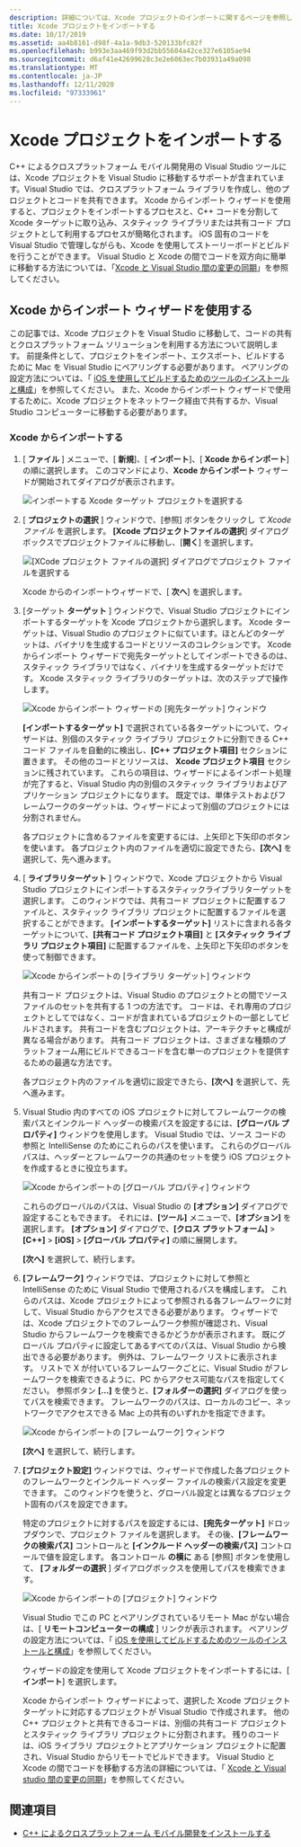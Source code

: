 ```yaml
---
description: 詳細については、Xcode プロジェクトのインポートに関するページを参照してください。
title: Xcode プロジェクトをインポートする
ms.date: 10/17/2019
ms.assetid: aa4b8161-d98f-4a1a-9db3-520133bfc82f
ms.openlocfilehash: b993e3aa469f93d2bb55604a42ce327e6105ae94
ms.sourcegitcommit: d6af41e42699628c3e2e6063ec7b03931a49a098
ms.translationtype: MT
ms.contentlocale: ja-JP
ms.lasthandoff: 12/11/2020
ms.locfileid: "97333961"
---
```

# <a name="import-an-xcode-project"></a>Xcode プロジェクトをインポートする

C++ によるクロスプラットフォーム モバイル開発用の Visual Studio ツールには、Xcode プロジェクトを Visual Studio に移動するサポートが含まれています。Visual Studio では、クロスプラットフォーム ライブラリを作成し、他のプロジェクトとコードを共有できます。 Xcode からインポート ウィザードを使用すると、プロジェクトをインポートするプロセスと、C++ コードを分割して Xcode ターゲットに取り込み、スタティック ライブラリまたは共有コード プロジェクトとして利用するプロセスが簡略化されます。 iOS 固有のコードを Visual Studio で管理しながらも、Xcode を使用してストーリーボードとビルドを行うことができます。 Visual Studio と Xcode の間でコードを双方向に簡単に移動する方法については、「[Xcode と Visual Studio 間の変更の同期](sync-changes-between-xcode-and-visual-studio.md)」を参照してください。

## <a name="use-the-import-from-xcode-wizard"></a>Xcode からインポート ウィザードを使用する

この記事では、Xcode プロジェクトを Visual Studio に移動して、コードの共有とクロスプラットフォーム ソリューションを利用する方法について説明します。 前提条件として、プロジェクトをインポート、エクスポート、ビルドするために Mac を Visual Studio にペアリングする必要があります。 ペアリングの設定方法については、「 [iOS を使用してビルドするためのツールのインストールと構成](../cross-platform/install-and-configure-tools-to-build-using-ios.md)」を参照してください。 また、Xcode からインポート ウィザードで使用するために、Xcode プロジェクトをネットワーク経由で共有するか、Visual Studio コンピューターに移動する必要があります。

### <a name="import-from-xcode"></a>Xcode からインポートする

1. [ **ファイル** ] メニューで、[ **新規**]、[ **インポート**]、[ **Xcode からインポート**] の順に選択します。 このコマンドにより、**Xcode からインポート** ウィザードが開始されてダイアログが表示されます。

   ![インポートする Xcode ターゲット プロジェクトを選択する](../cross-platform/media/cppmdd-u2-importxcode-choose.png "インポートする Xcode ターゲット プロジェクトを選択する")

1. [ **プロジェクトの選択** ] ウィンドウで、[参照] ボタンをクリックし *て Xcode ファイル* を選択します。 **[Xcode プロジェクトファイルの選択**] ダイアログボックスでプロジェクトファイルに移動し、[**開く**] を選択します。

   ![[XCode プロジェクト ファイルの選択] ダイアログでプロジェクト ファイルを選択する](../cross-platform/media/cppmdd-u2-importxcode-browse.png "[XCode プロジェクト ファイルの選択] ダイアログでプロジェクト ファイルを選択する")

   Xcode からのインポートウィザードで、[ **次へ**] を選択します。

1. [ターゲット **ターゲット** ] ウィンドウで、Visual Studio プロジェクトにインポートするターゲットを Xcode プロジェクトから選択します。 Xcode ターゲットは、Visual Studio のプロジェクトに似ています。ほとんどのターゲットは、バイナリを生成するコードとリソースのコレクションです。 Xcode からインポート ウィザードで宛先ターゲットとしてインポートできるのは、スタティック ライブラリではなく、バイナリを生成するターゲットだけです。 Xcode スタティック ライブラリのターゲットは、次のステップで操作します。

   ![Xcode からインポート ウィザードの [宛先ターゲット] ウィンドウ](../cross-platform/media/cppmdd-u2-importxcode-destination.jpg "Xcode からインポート ウィザードの [宛先ターゲット] ウィンドウ")

   **[インポートするターゲット]** で選択されている各ターゲットについて、ウィザードは、別個のスタティック ライブラリ プロジェクトに分割できる C++ コード ファイルを自動的に検出し、**[C++ プロジェクト項目]** セクションに置きます。 その他のコードとリソースは、 **Xcode プロジェクト項目** セクションに残されています。 これらの項目は、ウィザードによるインポート処理が完了すると、Visual Studio 内の別個のスタティック ライブラリおよびアプリケーション プロジェクトになります。 既定では、単体テストおよびフレームワークのターゲットは、ウィザードによって別個のプロジェクトには分割されません。

   各プロジェクトに含めるファイルを変更するには、上矢印と下矢印のボタンを使います。 各プロジェクト内のファイルを適切に設定できたら、**[次へ]** を選択して、先へ進みます。

1. [ **ライブラリターゲット** ] ウィンドウで、Xcode プロジェクトから Visual Studio プロジェクトにインポートするスタティックライブラリターゲットを選択します。 このウィンドウでは、共有コード プロジェクトに配置するファイルと、スタティック ライブラリ プロジェクトに配置するファイルを選択することができます。 **[インポートするターゲット]** リストに含まれる各ターゲットについて、**[共有コード プロジェクト項目]** と **[スタティック ライブラリ プロジェクト項目]** に配置するファイルを、上矢印と下矢印のボタンを使って制御できます。

   ![Xcode からインポートの [ライブラリ ターゲット] ウィンドウ](../cross-platform/media/cppmdd-u2-importxcode-library.jpg "Xcode からインポートの [ライブラリ ターゲット] ウィンドウ")

   共有コード プロジェクトは、Visual Studio のプロジェクトとの間でソース ファイルのセットを共有する 1 つの方法です。 コードは、それ専用のプロジェクトとしてではなく、コードが含まれているプロジェクトの一部としてビルドされます。 共有コードを含むプロジェクトは、アーキテクチャと構成が異なる場合があります。 共有コード プロジェクトは、さまざまな種類のプラットフォーム用にビルドできるコードを含む単一のプロジェクトを提供するための最適な方法です。

   各プロジェクト内のファイルを適切に設定できたら、**[次へ]** を選択して、先へ進みます。

1. Visual Studio 内のすべての iOS プロジェクトに対してフレームワークの検索パスとインクルード ヘッダーの検索パスを設定するには、**[グローバル プロパティ]** ウィンドウを使用します。 Visual Studio では、ソース コードの参照と IntelliSense のためにこれらのパスを使います。 これらのグローバル パスは、ヘッダーとフレームワークの共通のセットを使う iOS プロジェクトを作成するときに役立ちます。

   ![Xcode からインポートの [グローバル プロパティ] ウィンドウ](../cross-platform/media/cppmdd-u2-importxcode-global.jpg "Xcode からインポートの [グローバル プロパティ] ウィンドウ")

   これらのグローバルのパスは、Visual Studio の **[オプション]** ダイアログで設定することもできます。 それには、**[ツール]** メニューで、**[オプション]** を選択します。 **[オプション]** ダイアログで、**[クロス プラットフォーム]** > **[C++]** > **[iOS]** > **[グローバル プロパティ]** の順に展開します。

   **[次へ]** を選択して、続行します。

1. **[フレームワーク]** ウィンドウでは、プロジェクトに対して参照と IntelliSense のために Visual Studio で使用されるパスを構成します。 これらのパスは、Xcode プロジェクトによって参照される各フレームワークに対して、Visual Studio からアクセスできる必要があります。 ウィザードでは、Xcode プロジェクトでのフレームワーク参照が確認され、Visual Studio からフレームワークを検索できるかどうかが表示されます。 既にグローバル プロパティに設定してあるすべてのパスは、Visual Studio から検出できる必要があります。 例外は、フレームワーク リストに表示されます。 リストで X が付いているフレームワークごとに、Visual Studio がフレームワークを検索できるように、PC からアクセス可能なパスを指定してください。 参照ボタン **[...]** を使うと、**[フォルダーの選択]** ダイアログを使ってパスを検索できます。 フレームワークのパスは、ローカルのコピー、ネットワークでアクセスできる Mac 上の共有のいずれかを指定できます。

   ![Xcode からインポートの [フレームワーク] ウィンドウ](../cross-platform/media/cppmdd-u2-importxcode-frameworks.jpg "Xcode からインポートの [フレームワーク] ウィンドウ")

   **[次へ]** を選択して、続行します。

1. **[プロジェクト設定]** ウィンドウでは、ウィザードで作成した各プロジェクトのフレームワークとインクルード ヘッダー ファイルの検索パス設定を変更できます。 このウィンドウを使うと、グローバル設定とは異なるプロジェクト固有のパスを設定できます。

   特定のプロジェクトに対するパスを設定するには、**[宛先ターゲット]** ドロップダウンで、プロジェクト ファイルを選択します。 その後、**[フレームワークの検索パス]** コントロールと **[インクルード ヘッダーの検索パス]** コントロールで値を設定します。 各コントロール **の横に** ある [参照] ボタンを使用して、 **[フォルダーの選択** ] ダイアログボックスを使用してパスを検索できます。

   ![Xcode からインポートの [プロジェクト] ウィンドウ](../cross-platform/media/cppmdd-u2-importxcode-projects.jpg "Xcode からインポートの [プロジェクト] ウィンドウ")

   Visual Studio でこの PC とペアリングされているリモート Mac がない場合は、[ **リモートコンピューターの構成** ] リンクが表示されます。 ペアリングの設定方法については、「 [iOS を使用してビルドするためのツールのインストールと構成](../cross-platform/install-and-configure-tools-to-build-using-ios.md)」を参照してください。

   ウィザードの設定を使用して Xcode プロジェクトをインポートするには、[ **インポート**] を選択します。

   Xcode からインポート ウィザードによって、選択した Xcode プロジェクト ターゲットに対応するプロジェクトが Visual Studio で作成されます。 他の C++ プロジェクトと共有できるコードは、別個の共有コード プロジェクトとスタティック ライブラリ プロジェクトに分割されます。 残りのコードは、iOS ライブラリ プロジェクトとアプリケーション プロジェクトに配置され、Visual Studio からリモートでビルドできます。 Visual Studio と Xcode の間でコードを移動する方法の詳細については、「 [Xcode と Visual studio 間の変更の同期](../cross-platform/sync-changes-between-xcode-and-visual-studio.md)」を参照してください。

## <a name="see-also"></a>関連項目

- [C++ によるクロスプラットフォーム モバイル開発をインストールする](../cross-platform/install-visual-cpp-for-cross-platform-mobile-development.md)
